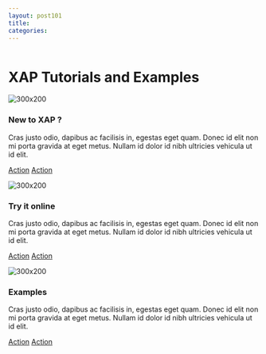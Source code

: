 ```yaml
---
layout: post101
title:
categories:
---
```



<div class="container">
	<div class="row clearfix">
		<div class="col-md-12 column">
			<div class="page-header">
				<h1>
					XAP Tutorials and Examples
				</h1>
			</div>
			<div class="row">
				<div class="col-md-4">
					<div class="thumbnail">
						<img alt="300x200" src="http://lorempixel.com/600/200/people" />
						<div class="caption">
							<h3>
								New to XAP ?
							</h3>
							<p>
								Cras justo odio, dapibus ac facilisis in, egestas eget quam. Donec id elit non mi porta gravida at eget metus. Nullam id dolor id nibh ultricies vehicula ut id elit.
							</p>
							<p>
								<a class="btn btn-primary" href="#">Action</a> <a class="btn" href="#">Action</a>
							</p>
						</div>
					</div>
				</div>
				<div class="col-md-4">
					<div class="thumbnail">
						<img alt="300x200" src="http://lorempixel.com/600/200/city" />
						<div class="caption">
							<h3>
								Try it online
							</h3>
							<p>
								Cras justo odio, dapibus ac facilisis in, egestas eget quam. Donec id elit non mi porta gravida at eget metus. Nullam id dolor id nibh ultricies vehicula ut id elit.
							</p>
							<p>
								<a class="btn btn-primary" href="#">Action</a> <a class="btn" href="#">Action</a>
							</p>
						</div>
					</div>
				</div>
				<div class="col-md-4">
					<div class="thumbnail">
						<img alt="300x200" src="http://lorempixel.com/600/200/sports" />
						<div class="caption">
							<h3>
								Examples
							</h3>
							<p>
								Cras justo odio, dapibus ac facilisis in, egestas eget quam. Donec id elit non mi porta gravida at eget metus. Nullam id dolor id nibh ultricies vehicula ut id elit.
							</p>
							<p>
								<a class="btn btn-primary" href="#">Action</a> <a class="btn" href="#">Action</a>
							</p>
						</div>
					</div>
				</div>
			</div>
		</div>
	</div>
</div>